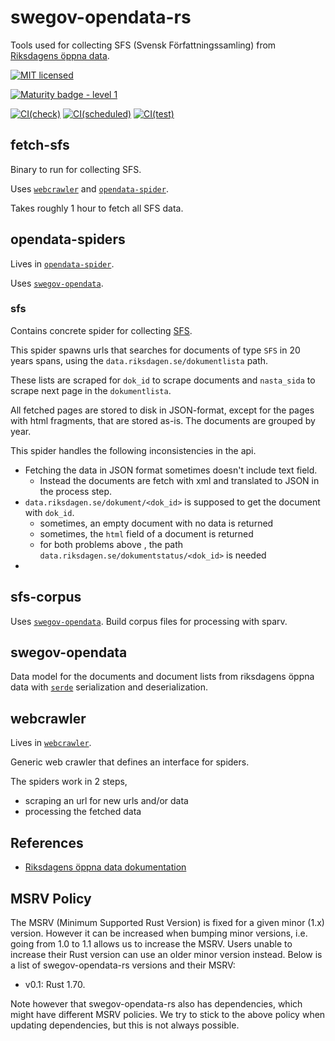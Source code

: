 # swegov-opendata-rs

Tools used for collecting SFS (Svensk Författningssamling) from [Riksdagens öppna data](https://data.riksdagen.se).

[![MIT licensed][mit-badge]][mit-url]

[![Maturity badge - level 1][scorecard-badge]][scorecard-url]

[![CI(check)][actions-check-badge]][actions-check-url]
[![CI(scheduled)][actions-scheduled-badge]][actions-scheduled-url]
[![CI(test)][actions-test-badge]][actions-test-url]

[mit-badge]: https://img.shields.io/badge/license-MIT-blue.svg
[mit-url]: LICENSE
[actions-check-badge]: https://github.com/spraakbanken/swegov-opendata-rs/actions/workflows/check.yml/badge.svg
[actions-check-url]: https://github.com/spraakbanken/swegov-opendata-rs/actions?query=workflow%3Acheck+branch%3Amain
[actions-scheduled-badge]: https://github.com/spraakbanken/swegov-opendata-rs/actions/workflows/scheduled.yml/badge.svg
[actions-scheduled-url]: https://github.com/spraakbanken/swegov-opendata-rs/actions?query=workflow%3Ascheduled+branch%3Amain
[actions-test-badge]: https://github.com/spraakbanken/swegov-opendata-rs/actions/workflows/test.yml/badge.svg
[actions-test-url]: https://github.com/spraakbanken/swegov-opendata-rs/actions?query=workflow%3Atest+branch%3Amain
[scorecard-badge]: https://img.shields.io/badge/Maturity-Level%201%20--%20New%20Project-yellow.svg
[scorecard-url]: https://github.com/spraakbanken/getting-started/blob/main/scorecard.md


## fetch-sfs

Binary to run for collecting SFS.

Uses [`webcrawler`](#webcrawler) and [`opendata-spider`](#opendata-spiders).

Takes roughly 1 hour to fetch all SFS data.

## opendata-spiders

Lives in [`opendata-spider`](./opendata-spiders/).

Uses [`swegov-opendata`](#swegov-opendata).

### sfs

Contains concrete spider for collecting [SFS](./opendata-spiders/src/sfs.rs).

This spider spawns urls that searches for documents of type `SFS` in 20 years spans, using the `data.riksdagen.se/dokumentlista` path.

These lists are scraped for `dok_id` to scrape documents and `nasta_sida` to scrape next page in the `dokumentlista`.

All fetched pages are stored to disk in JSON-format, except for the pages with html fragments, that are stored as-is. The documents are grouped by year.

This spider handles the following inconsistencies in the api.

- Fetching the data in JSON format sometimes doesn't include text field.
    - Instead the documents are fetch with xml and translated to JSON in the process step.
- `data.riksdagen.se/dokument/<dok_id>` is supposed to get the document with `dok_id`.
    - sometimes, an empty document with no data is returned
    - sometimes, the `html` field of a document is returned
    - for both problems above , the path `data.riksdagen.se/dokumentstatus/<dok_id>` is needed
-




## sfs-corpus
Uses [`swegov-opendata`](#swegov-opendata).
Build corpus files for processing with sparv.

## swegov-opendata

Data model for the documents and document lists from riksdagens öppna data with [`serde`](https://serde.rs) serialization and deserialization.

## webcrawler
Lives in [`webcrawler`](./webcrawler/).

Generic web crawler that defines an interface for spiders.

The spiders work in 2 steps,
- scraping an url for new urls and/or data
- processing the fetched data



## References

- [Riksdagens öppna data dokumentation](https://data.riksdagen.se/dokumentation/)

## MSRV Policy

The MSRV (Minimum Supported Rust Version) is fixed for a given minor (1.x)
version. However it can be increased when bumping minor versions, i.e. going
from 1.0 to 1.1 allows us to increase the MSRV. Users unable to increase their
Rust version can use an older minor version instead. Below is a list of swegov-opendata-rs versions
and their MSRV:

 * v0.1: Rust 1.70.

Note however that swegov-opendata-rs also has dependencies, which might have different MSRV
policies. We try to stick to the above policy when updating dependencies, but
this is not always possible.
